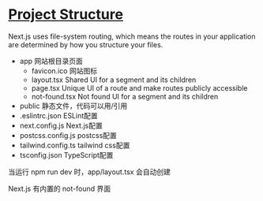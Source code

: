 # [Project Structure](https://nextjs.org/docs/getting-started/project-structure)

Next.js uses file-system routing, which means the routes in your application are determined by how you structure your files.

- app 网站根目录页面
  - favicon.ico 网站图标
  - layout.tsx Shared UI for a segment and its children
  - page.tsx Unique UI of a route and make routes publicly accessible
  - not-found.tsx Not found UI for a segment and its children
- public 静态文件，代码可以用/引用
- .eslintrc.json ESLint配置
- next.config.js Next.js配置
- postcss.config.js postcss配置
- tailwind.config.ts tailwind css配置
- tsconfig.json TypeScript配置

当运行 npm run dev 时，app/layout.tsx 会自动创建

Next.js 有内置的 not-found 界面
